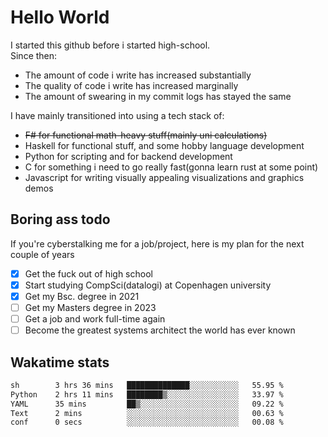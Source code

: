 # Hello World

I started this github before i started high-school.  
Since then:
- The amount of code i write has increased substantially
- The quality of code i write has increased marginally
- The amount of swearing in my commit logs has stayed the same

I have mainly transitioned into using a tech stack of:
- ~~F# for functional math-heavy stuff(mainly uni calculations)~~
- Haskell for functional stuff, and some hobby language development
- Python for scripting and for backend development
- C for something i need to go really fast(gonna learn rust at some point)
- Javascript for writing visually appealing visualizations and graphics demos

## Boring ass todo
If you're cyberstalking me for a job/project, here is my plan for the next couple of years
- [x] Get the fuck out of high school
- [x] Start studying CompSci(datalogi) at Copenhagen university
- [x] Get my Bsc. degree in 2021
- [ ] Get my Masters degree in 2023
- [ ] Get a job and work full-time again
- [ ] Become the greatest systems architect the world has ever known

## Wakatime stats
<!--START_SECTION:waka-->

```txt
sh        3 hrs 36 mins   ██████████████░░░░░░░░░░░   55.95 %
Python    2 hrs 11 mins   ████████▒░░░░░░░░░░░░░░░░   33.97 %
YAML      35 mins         ██▒░░░░░░░░░░░░░░░░░░░░░░   09.22 %
Text      2 mins          ░░░░░░░░░░░░░░░░░░░░░░░░░   00.63 %
conf      0 secs          ░░░░░░░░░░░░░░░░░░░░░░░░░   00.08 %
```

<!--END_SECTION:waka-->
